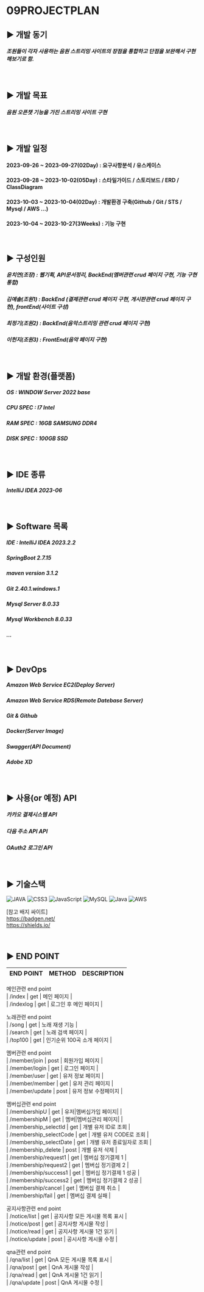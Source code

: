 09PROJECTPLAN
=

## ▶️ 개발 동기

##### 조원들이 각자 사용하는 음원 스트리밍 사이트의 장점을 통합하고 단점을 보완해서 구현해보기로 함.

<br/>

## ▶️ 개발 목표

##### 음원 오픈챗 기능을 가진 스트리밍 사이트 구현
<br/>

## ▶️ 개발 일정
#### 2023-09-26 ~ 2023-09-27(02Day) : 요구사항분석 / 유스케이스 
#### 2023-09-28 ~ 2023-10-02(05Day) : 스타일가이드 / 스토리보드 / ERD / ClassDiagram 
#### 2023-10-03 ~ 2023-10-04(02Day) : 개발환경 구축(Github / Git / STS / Mysql / AWS ...)
#### 2023-10-04 ~ 2023-10-27(3Weeks) : 기능 구현


<br/>

## ▶️ 구성인원 

##### 윤치연(조장)  : 웹기획, API문서정리, BackEnd(멤버관련 crud 페이지 구현, 기능 구현 통합)
##### 김예솔(조원1) : BackEnd (결제관련 crud 페이지 구현, 게시판관련 crud 페이지 구현), frontEnd(사이트 구성)
##### 최정기(조원2) : BackEnd(음악스트리밍 관련 crud 페이지 구현)
##### 이헌지(조원3) : FrontEnd(음악 페이지 구현)
<br/>

## ▶️ 개발 환경(플랫폼)

##### OS : WINDOW Server 2022 base
##### CPU SPEC : I7 Intel 
##### RAM SPEC : 16GB SAMSUNG DDR4
##### DISK SPEC : 100GB SSD 

<br/>

## ▶️ IDE 종류

##### IntelliJ IDEA 2023-06
<br/>

## ▶️ Software 목록

##### IDE : IntelliJ IDEA 2023.2.2
##### SpringBoot 2.7.15
##### maven version 3.1.2
##### Git 2.40.1.windows.1
##### Mysql Server 8.0.33
##### Mysql Workbench 8.0.33
##### ...
<br/>

## ▶️ DevOps 

##### Amazon Web Service EC2(Deploy Server)
##### Amazon Web Service RDS(Remote Datebase Server)
##### Git & Github
##### Docker(Server Image)
##### Swagger(API Document)
##### Adobe XD
<br/>



## ▶️ 사용(or 예정) API

##### 카카오 결제시스템 API
##### 다음 주소 API API
##### OAuth2 로그인 API

<br/>

## ▶️ 기술스택

![JAVA](https://img.shields.io/badge/html5-%23E34F26.svg?style=for-the-badge&logo=html5&logoColor=white)
![CSS3](https://img.shields.io/badge/css3-%231572B6.svg?style=for-the-badge&logo=css3&logoColor=white)
![JavaScript](https://img.shields.io/badge/javascript-%23323330.svg?style=for-the-badge&logo=javascript&logoColor=%23F7DF1E)
![MySQL](https://img.shields.io/badge/mysql-%2300f.svg?style=for-the-badge&logo=mysql&logoColor=white)
![Java](https://img.shields.io/badge/java-%23ED8B00.svg?style=for-the-badge&logo=java&logoColor=white)
![AWS](https://img.shields.io/badge/AWS-%23FF9900.svg?style=for-the-badge&logo=amazon-aws&logoColor=white)


[참고 배지 싸이트] <br/>
https://badgen.net/ <br/>
https://shields.io/


<br/>

## ▶️ END POINT 

|END POINT|METHOD|DESCRIPTION|
|------|---|---|

메인관련 end point <br/>
| /index     |  get  |  메인 페이지          | <br/>
| /indexlog  |  get  |  로그인 후 메인 페이지 | <br/>

노래관련 end point <br/>
| /song    |  get  |  노래 재생 기능            | <br/>
| /search  |  get  |  노래 검색 페이지          | <br/>
| /top100  |  get  |  인기순위 100곡 소개 페이지 | <br/>

멤버관련 end point <br/>
| /member/join    |  post  |  회원가입 페이지      | <br/>
| /member/login   |  get   |  로그인 페이지        | <br/>
| /member/user    |  get   |  유저 정보 페이지     | <br/>
| /member/member  |  get   |  유저 관리 페이지     | <br/>
| /member/update  |  post  |  유저 정보 수정페이지 | <br/>

멤버십관련 end point <br/>
| /membershipU            |  get   |  유저|멤버십가입 페이지|   | <br/>
| /membershipM            |  get   |  멤버|멤버십관리 페이지|   | <br/>
| /membership_selectId    |  get   |  개별 유저 ID로 조회      | <br/>
| /membership_selectCode  |  get   |  개별 유저 CODE로 조회    | <br/>
| /membership_selectDate  |  get   |  개별 유저 종료일자로 조회 | <br/>
| /membership_delete      |  post  |  개별 유저 삭제           | <br/>
| /membership/request1    |  get   |  멤버십 정기결제 1        | <br/>
| /membership/request2    |  get   |  멤버십 정기결제 2        | <br/>
| /membership/success1    |  get   |  멤버십 정기결제 1 성공    | <br/>
| /membership/success2    |  get   |  멤버십 정기결제 2 성공    | <br/>
| /membership/cancel      |  get   |  멤버십 결제 취소         | <br/>
| /membership/fail        |  get   |  멤버십 결제 실패         | <br/>

공지사항관련 end point <br/>
| /notice/list    |  get   |  공지사항 모든 게시물 목록 표시 | <br/>
| /notice/post    |  get   |  공지사항 게시물 작성          | <br/>
| /notice/read    |  get   |  공지사항 게시물 1건 읽기      | <br/>
| /notice/update  |  post  |  공시사항 게시물 수정          | <br/>
 
qna관련 end point <br/>
| /qna/list    |  get   |  QnA 모든 게시물 목록 표시 | <br/>
| /qna/post    |  get   |  QnA 게시물 작성          | <br/>
| /qna/read    |  get   |  QnA 게시물 1건 읽기      | <br/>
| /qna/update  |  post  |  QnA 게시물 수정          | <br/>
<br/> 







